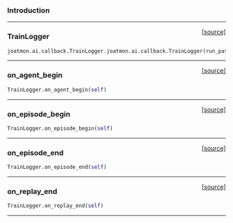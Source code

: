 ### Introduction

---

<span style="float:right;">[[source]](https://github.com/malkoch/joatmon/blob/master/joatmon/ai/callback.py#L80)</span>
### TrainLogger

```python
joatmon.ai.callback.TrainLogger.joatmon.ai.callback.TrainLogger(run_path, interval)
```

----

<span style="float:right;">[[source]](https://github.com/malkoch/joatmon/blob/master/joatmon/ai/callback.py#L94)</span>

### on_agent_begin


```python
TrainLogger.on_agent_begin(self)
```

----

<span style="float:right;">[[source]](https://github.com/malkoch/joatmon/blob/master/joatmon/ai/callback.py#L103)</span>

### on_episode_begin


```python
TrainLogger.on_episode_begin(self)
```

----

<span style="float:right;">[[source]](https://github.com/malkoch/joatmon/blob/master/joatmon/ai/callback.py#L106)</span>

### on_episode_end


```python
TrainLogger.on_episode_end(self)
```

----

<span style="float:right;">[[source]](https://github.com/malkoch/joatmon/blob/master/joatmon/ai/callback.py#L113)</span>

### on_replay_end


```python
TrainLogger.on_replay_end(self)
```


---
